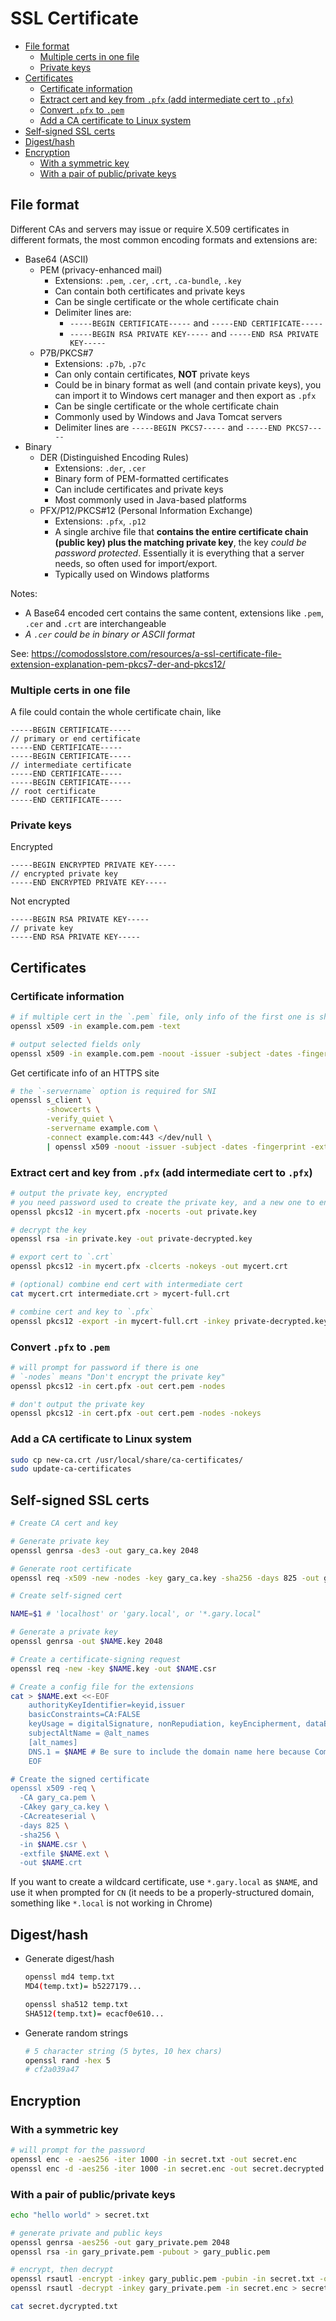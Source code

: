 # SSL Certificate

- [File format](#file-format)
  - [Multiple certs in one file](#multiple-certs-in-one-file)
  - [Private keys](#private-keys)
- [Certificates](#certificates)
  - [Certificate information](#certificate-information)
  - [Extract cert and key from `.pfx` (add intermediate cert to `.pfx`)](#extract-cert-and-key-from-pfx-add-intermediate-cert-to-pfx)
  - [Convert `.pfx` to `.pem`](#convert-pfx-to-pem)
  - [Add a CA certificate to Linux system](#add-a-ca-certificate-to-linux-system)
- [Self-signed SSL certs](#self-signed-ssl-certs)
- [Digest/hash](#digesthash)
- [Encryption](#encryption)
  - [With a symmetric key](#with-a-symmetric-key)
  - [With a pair of public/private keys](#with-a-pair-of-publicprivate-keys)

## File format

Different CAs and servers may issue or require X.509 certificates in different formats, the most common encoding formats and extensions are:

- Base64 (ASCII)
  - PEM (privacy-enhanced mail)
    - Extensions: `.pem`, `.cer`, `.crt`, `.ca-bundle`, `.key`
    - Can contain both certificates and private keys
    - Can be single certificate or the whole certificate chain
    - Delimiter lines are:
      - `-----BEGIN CERTIFICATE-----` and `-----END CERTIFICATE-----`
      - `-----BEGIN RSA PRIVATE KEY-----` and `-----END RSA PRIVATE KEY-----`
  - P7B/PKCS#7
    - Extensions: `.p7b`, `.p7c`
    - Can only contain certificates, **NOT** private keys
    - Could be in binary format as well (and contain private keys), you can import it to Windows cert manager and then export as `.pfx`
    - Can be single certificate or the whole certificate chain
    - Commonly used by Windows and Java Tomcat servers
    - Delimiter lines are `-----BEGIN PKCS7-----` and `-----END PKCS7-----`
- Binary
  - DER (Distinguished Encoding Rules)
    - Extensions: `.der`, `.cer`
    - Binary form of PEM-formatted certificates
    - Can include certificates and private keys
    - Most commonly used in Java-based platforms
  - PFX/P12/PKCS#12 (Personal Information Exchange)
    - Extensions: `.pfx`, `.p12`
    - A single archive file that **contains the entire certificate chain (public key) plus the matching private key**, the key *could be password protected*. Essentially it is everything that a server needs, so often used for import/export.
    - Typically used on Windows platforms

Notes:

- A Base64 encoded cert contains the same content, extensions like `.pem`, `.cer` and `.crt` are interchangeable
- *A `.cer` could be in binary or ASCII format*

See: https://comodosslstore.com/resources/a-ssl-certificate-file-extension-explanation-pem-pkcs7-der-and-pkcs12/

### Multiple certs in one file

A file could contain the whole certificate chain, like

```
-----BEGIN CERTIFICATE-----
// primary or end certificate
-----END CERTIFICATE-----
-----BEGIN CERTIFICATE-----
// intermediate certificate
-----END CERTIFICATE-----
-----BEGIN CERTIFICATE-----
// root certificate
-----END CERTIFICATE-----
```

### Private keys

Encrypted

```
-----BEGIN ENCRYPTED PRIVATE KEY-----
// encrypted private key
-----END ENCRYPTED PRIVATE KEY-----
```

Not encrypted

```
-----BEGIN RSA PRIVATE KEY-----
// private key
-----END RSA PRIVATE KEY-----
```


## Certificates

### Certificate information

```sh
# if multiple cert in the `.pem` file, only info of the first one is shown
openssl x509 -in example.com.pem -text

# output selected fields only
openssl x509 -in example.com.pem -noout -issuer -subject -dates -fingerprint -ext subjectAltName
```

Get certificate info of an HTTPS site

```sh
# the `-servername` option is required for SNI
openssl s_client \
        -showcerts \
        -verify_quiet \
        -servername example.com \
        -connect example.com:443 </dev/null \
        | openssl x509 -noout -issuer -subject -dates -fingerprint -ext subjectAltName
```

### Extract cert and key from `.pfx` (add intermediate cert to `.pfx`)

```sh
# output the private key, encrypted
# you need password used to create the private key, and a new one to encrypt the key again
openssl pkcs12 -in mycert.pfx -nocerts -out private.key

# decrypt the key
openssl rsa -in private.key -out private-decrypted.key

# export cert to `.crt`
openssl pkcs12 -in mycert.pfx -clcerts -nokeys -out mycert.crt

# (optional) combine end cert with intermediate cert
cat mycert.crt intermediate.crt > mycert-full.crt

# combine cert and key to `.pfx`
openssl pkcs12 -export -in mycert-full.crt -inkey private-decrypted.key -out mycert_new.pfx
```

### Convert `.pfx` to `.pem`

```sh
# will prompt for password if there is one
# `-nodes` means "Don't encrypt the private key"
openssl pkcs12 -in cert.pfx -out cert.pem -nodes

# don't output the private key
openssl pkcs12 -in cert.pfx -out cert.pem -nodes -nokeys
```

### Add a CA certificate to Linux system

```sh
sudo cp new-ca.crt /usr/local/share/ca-certificates/
sudo update-ca-certificates
```


## Self-signed SSL certs

```sh
# Create CA cert and key

# Generate private key
openssl genrsa -des3 -out gary_ca.key 2048

# Generate root certificate
openssl req -x509 -new -nodes -key gary_ca.key -sha256 -days 825 -out gary_ca.pem
```

```sh
# Create self-signed cert

NAME=$1 # 'localhost' or 'gary.local', or '*.gary.local"

# Generate a private key
openssl genrsa -out $NAME.key 2048

# Create a certificate-signing request
openssl req -new -key $NAME.key -out $NAME.csr

# Create a config file for the extensions
cat > $NAME.ext <<-EOF
	authorityKeyIdentifier=keyid,issuer
	basicConstraints=CA:FALSE
	keyUsage = digitalSignature, nonRepudiation, keyEncipherment, dataEncipherment
	subjectAltName = @alt_names
	[alt_names]
	DNS.1 = $NAME # Be sure to include the domain name here because Common Name is not so commonly honoured by itself
	EOF

# Create the signed certificate
openssl x509 -req \
  -CA gary_ca.pem \
  -CAkey gary_ca.key \
  -CAcreateserial \
  -days 825 \
  -sha256 \
  -in $NAME.csr \
  -extfile $NAME.ext \
  -out $NAME.crt
```

If you want to create a wildcard certificate, use `*.gary.local` as `$NAME`, and use it when prompted for `CN` (it needs to be a properly-structured domain, something like `*.local` is not working in Chrome)


## Digest/hash

- Generate digest/hash

  ```sh
  openssl md4 temp.txt
  MD4(temp.txt)= b5227179...

  openssl sha512 temp.txt
  SHA512(temp.txt)= ecacf0e610...
  ```

- Generate random strings

  ```sh
  # 5 character string (5 bytes, 10 hex chars)
  openssl rand -hex 5
  # cf2a039a47
  ```


## Encryption

### With a symmetric key

```sh
# will prompt for the password
openssl enc -e -aes256 -iter 1000 -in secret.txt -out secret.enc
openssl enc -d -aes256 -iter 1000 -in secret.enc -out secret.decrypted.txt
```

### With a pair of public/private keys

```sh
echo "hello world" > secret.txt

# generate private and public keys
openssl genrsa -aes256 -out gary_private.pem 2048
openssl rsa -in gary_private.pem -pubout > gary_public.pem

# encrypt, then decrypt
openssl rsautl -encrypt -inkey gary_public.pem -pubin -in secret.txt -out secret.enc
openssl rsautl -decrypt -inkey gary_private.pem -in secret.enc > secret.dycrypted.txt

cat secret.dycrypted.txt
```
